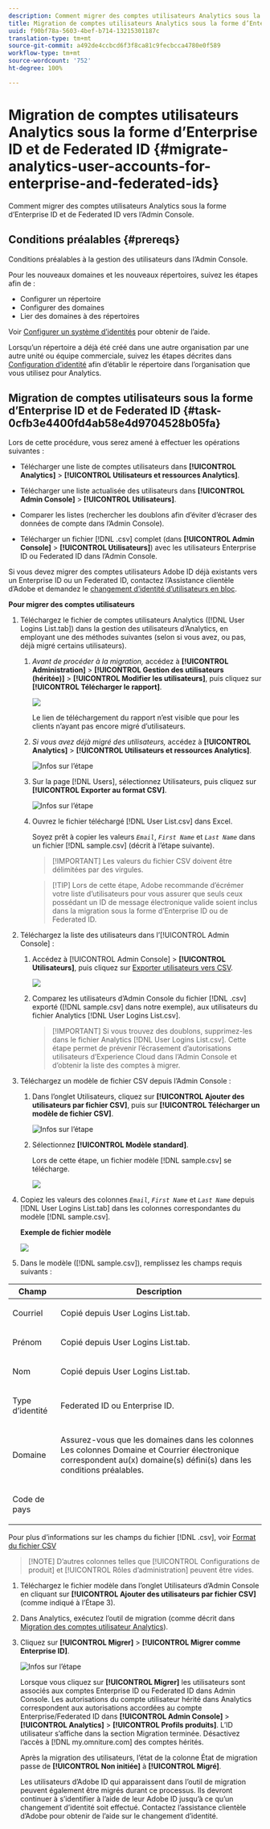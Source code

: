 ```yaml
---
description: Comment migrer des comptes utilisateurs Analytics sous la forme d’Enterprise ID et de Federated ID vers l’Admin Console.
title: Migration de comptes utilisateurs Analytics sous la forme d’Enterprise ID et de Federated ID
uuid: f90bf78a-5603-4bef-b714-13215301187c
translation-type: tm+mt
source-git-commit: a492de4ccbcd6f3f8ca81c9fecbcca4780e0f589
workflow-type: tm+mt
source-wordcount: '752'
ht-degree: 100%

---
```



# Migration de comptes utilisateurs Analytics sous la forme d’Enterprise ID et de Federated ID {#migrate-analytics-user-accounts-for-enterprise-and-federated-ids}

Comment migrer des comptes utilisateurs Analytics sous la forme d’Enterprise ID et de Federated ID vers l’Admin Console.

## Conditions préalables {#prereqs}

Conditions préalables à la gestion des utilisateurs dans l’Admin Console.

Pour les nouveaux domaines et les nouveaux répertoires, suivez les étapes afin de :

* Configurer un répertoire
* Configurer des domaines
* Lier des domaines à des répertoires

Voir [Configurer un système d’identités](https://helpx.adobe.com/fr/enterprise/using/set-up-identity.html) pour obtenir de l’aide.

Lorsqu’un répertoire a déjà été créé dans une autre organisation par une autre unité ou équipe commerciale, suivez les étapes décrites dans [Configuration d’identité](https://helpx.adobe.com/fr/enterprise/using/set-up-identity.html#Directorytrusting) afin d’établir le répertoire dans l’organisation que vous utilisez pour Analytics.

## Migration de comptes utilisateurs sous la forme d’Enterprise ID et de Federated ID {#task-0cfb3e4400fd4ab58e4d9704528b05fa}

Lors de cette procédure, vous serez amené à effectuer les opérations suivantes :

* Télécharger une liste de comptes utilisateurs dans **[!UICONTROL Analytics]** > **[!UICONTROL Utilisateurs et ressources Analytics]**.

* Télécharger une liste actualisée des utilisateurs dans **[!UICONTROL Admin Console]** > **[!UICONTROL Utilisateurs]**.

* Comparer les listes (rechercher les doublons afin d’éviter d’écraser des données de compte dans l’Admin Console).
* Télécharger un fichier [!DNL .csv] complet (dans **[!UICONTROL Admin Console]** > **[!UICONTROL Utilisateurs]**) avec les utilisateurs Enterprise ID ou Federated ID dans l’Admin Console.

Si vous devez migrer des comptes utilisateurs Adobe ID déjà existants vers un Enterprise ID ou un Federated ID, contactez l’Assistance clientèle d’Adobe et demandez le [changement d’identité d’utilisateurs en bloc](https://helpx.adobe.com/fr/enterprise/using/bulk-operations.html).

**Pour migrer des comptes utilisateurs**

1. Téléchargez le fichier de comptes utilisateurs Analytics ([!DNL User Logins List.tab]) dans la gestion des utilisateurs d’Analytics, en employant une des méthodes suivantes (selon si vous avez, ou pas, déjà migré certains utilisateurs).
   1. *Avant de procéder à la migration,* accédez à **[!UICONTROL Administration]** > **[!UICONTROL Gestion des utilisateurs (héritée)]** > **[!UICONTROL Modifier les utilisateurs]**, puis cliquez sur **[!UICONTROL Télécharger le rapport]**.

      ![](assets/download-report.png)

      Le lien de téléchargement du rapport n’est visible que pour les clients n’ayant pas encore migré d’utilisateurs.

   1. *Si vous avez déjà migré des utilisateurs,* accédez à **[!UICONTROL Analytics]** > **[!UICONTROL Utilisateurs et ressources Analytics]**.

      ![Infos sur l’étape](assets/admin-analytics-users-assets.png)

   1. Sur la page [!DNL Users], sélectionnez Utilisateurs, puis cliquez sur **[!UICONTROL Exporter au format CSV]**.

      ![Infos sur l’étape](assets/export-csv-migrate.png)

   1. Ouvrez le fichier téléchargé [!DNL User List.csv] dans Excel.

      Soyez prêt à copier les valeurs *`Email`*, *`First Name`* et *`Last Name`* dans un fichier [!DNL sample.csv] (décrit à l’étape suivante).

      >[!IMPORTANT] Les valeurs du fichier CSV doivent être délimitées par des virgules.

      >[!TIP] Lors de cette étape, Adobe recommande d’écrémer votre liste d’utilisateurs pour vous assurer que seuls ceux possédant un ID de message électronique valide soient inclus dans la migration sous la forme d’Enterprise ID ou de Federated ID.

1. Téléchargez la liste des utilisateurs dans l’[!UICONTROL Admin Console] :

   1. Accédez à [!UICONTROL Admin Console] > **[!UICONTROL Utilisateurs]**, puis cliquez sur [Exporter utilisateurs vers CSV](https://helpx.adobe.com/fr/enterprise/using/users.html).

      ![](assets/export-csv.png)

   1. Comparez les utilisateurs d’Admin Console du fichier [!DNL .csv] exporté ([!DNL sample.csv] dans notre exemple), aux utilisateurs du fichier Analytics [!DNL User Logins List.csv].

      >[!IMPORTANT] Si vous trouvez des doublons, supprimez-les dans le fichier Analytics [!DNL User Logins List.csv]. Cette étape permet de prévenir l’écrasement d’autorisations utilisateurs d’Experience Cloud dans l’Admin Console et d’obtenir la liste des comptes à migrer.

1. Téléchargez un modèle de fichier CSV depuis l’Admin Console :
   1. Dans l’onglet Utilisateurs, cliquez sur **[!UICONTROL Ajouter des utilisateurs par fichier CSV]**, puis sur **[!UICONTROL Télécharger un modèle de fichier CSV]**.

      ![Infos sur l’étape](assets/add-users-csv.png)

   1. Sélectionnez **[!UICONTROL Modèle standard]**.

      Lors de cette étape, un fichier modèle [!DNL sample.csv] se télécharge.

      ![](assets/download-csv-template.png)

1. Copiez les valeurs des colonnes *`Email`*, *`First Name`* et *`Last Name`* depuis [!DNL User Logins List.tab] dans les colonnes correspondantes du modèle [!DNL sample.csv].

   **Exemple de fichier modèle**

   ![](assets/sample.png)

1. Dans le modèle ([!DNL sample.csv]), remplissez les champs requis suivants :

<table id="table_1B5EEFDB5BD8436EB760BE5FFAB1CF02"> 
 <thead> 
  <tr> 
   <th colname="col1" class="entry"> Champ </th> 
   <th colname="col2" class="entry"> Description </th> 
  </tr>
 </thead>
 <tbody> 
  <tr> 
   <td colname="col1"> <p>Courriel </p> </td> 
   <td colname="col2"> <p>Copié depuis <span class="filepath"> User Logins List.tab</span>. </p> </td> 
  </tr> 
  <tr> 
   <td colname="col1"> <p>Prénom </p> </td> 
   <td colname="col2"> <p>Copié depuis <span class="filepath"> User Logins List.tab</span>. </p> </td> 
  </tr> 
  <tr> 
   <td colname="col1"> <p>Nom </p> </td> 
   <td colname="col2"> <p>Copié depuis <span class="filepath"> User Logins List.tab</span>. </p> </td> 
  </tr> 
  <tr> 
   <td colname="col1"> <p>Type d’identité </p> </td> 
   <td colname="col2"> <p><span class="term"> Federated ID</span> ou <span class="term"> Enterprise ID</span>. </p> </td> 
  </tr> 
  <tr> 
   <td colname="col1"> <p>Domaine </p> </td> 
   <td colname="col2"> <p>Assurez-vous que les domaines dans les colonnes Les colonnes <span class="term"> Domaine</span> et <span class="term"> Courrier électronique</span> correspondent au(x) domaine(s) défini(s) dans les conditions préalables</a>. </p> </td> 
  </tr> 
  <tr> 
   <td colname="col1"> <p>Code de pays </p> </td> 
   <td colname="col2"> </td> 
  </tr> 
 </tbody> 
</table>

Pour plus d’informations sur les champs du fichier [!DNL .csv], voir [Format du fichier CSV](https://helpx.adobe.com/fr/enterprise/using/users.html)

>[!NOTE] D’autres colonnes telles que [!UICONTROL Configurations de produit] et [!UICONTROL Rôles d’administration] peuvent être vides.

1. Téléchargez le fichier modèle dans l’onglet Utilisateurs d’Admin Console en cliquant sur **[!UICONTROL Ajouter des utilisateurs par fichier CSV]** (comme indiqué à l’Étape 3).
1. Dans Analytics, exécutez l’outil de migration (comme décrit dans [Migration des comptes utilisateur Analytics](/help/admin/user-management2/user-migration/t-migrate-users.md)).
1. Cliquez sur **[!UICONTROL Migrer]** > **[!UICONTROL Migrer comme Enterprise ID]**.

   ![Infos sur l’étape](assets/migrate-as-enterprise.png)

   Lorsque vous cliquez sur **[!UICONTROL Migrer]** les utilisateurs sont associés aux comptes Enterprise ID ou Federated ID dans Admin Console. Les autorisations du compte utilisateur hérité dans Analytics correspondent aux autorisations accordées au compte Enterprise/Federated ID dans **[!UICONTROL Admin Console]** > **[!UICONTROL Analytics]** > **[!UICONTROL Profils produits]**. L’ID utilisateur s’affiche dans la section Migration terminée. Désactivez l’accès à [!DNL my.omniture.com] des comptes hérités.

   Après la migration des utilisateurs, l’état de la colonne État de migration passe de **[!UICONTROL Non initiée]** à **[!UICONTROL Migré]**.

   Les utilisateurs d’Adobe ID qui apparaissent dans l’outil de migration peuvent également être migrés durant ce processus. Ils devront continuer à s’identifier à l’aide de leur Adobe ID jusqu’à ce qu’un changement d’identité soit effectué. Contactez l’assistance clientèle d’Adobe pour obtenir de l’aide sur le changement d’identité.
